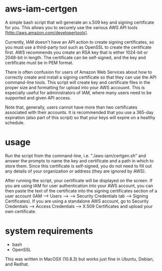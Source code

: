 aws-iam-certgen
===============
A simple bash script that will generate an x.509 key and signing certificate for you. This allows you to securely use the various AWS API tools [http://aws.amazon.com/developertools]. 

Currently, IAM doesn't have an API action to create signing certificates, so you must use a third-party tool such as OpenSSL to create the certificate first. AWS recommends you create an RSA key that is either 1024-bit or 2048-bit in length. The certificate can be self-signed, and the key and certificate must be in PEM format.

There is often confusion for users of Amazon Web Services about how to correctly create and install a signing certificate so that they can use the API command-line tools. This script will create key and certificate files in the proper size and formatting for upload into your AWS accouont. This is especially useful for administrators of IAM, where many users need to be supported and given API access.

Note that, generally, users cannot have more than two certificates associated with their accounts. It is recommended that you use a 365-day expiration (also part of this script) so that your keys will expire on a healthy schedule.


usage
=====
Run the script from the command-line, i.e. "./aws-iam/certgen.sh" and answer the prompts to name the key and certificate and a path in which to store them. Since this certificate is self-signed, you do not need to fill out any details of your organization or address (they are ignored by AWS). 

After running the script, your certificate will be displayed on the screen. If you are using IAM for user authentication into your AWS account, you can then paste the text of the certificate into the signing certificates section of a user account (IAM --> Users --> <your user> --> Security Credentials tab --> Signing Certificates). If you are using a standalone AWS account, go to Security Credentials --> Access Credentials --> X.509 Certificates and upload your own certificate.


system requirements
===================
- bash
- OpenSSL

This was written in MacOSX (10.8.3) but works just fine in Ubuntu, Debian, and Redhat.

